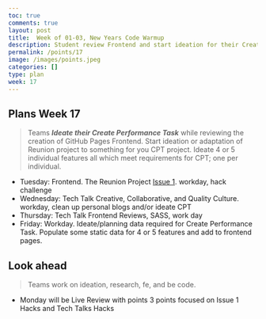 ```yaml
---
toc: true
comments: true
layout: post
title:  Week of 01-03, New Years Code Warmup
description: Student review Frontend and start ideation for their Create Performance Task project
permalink: /points/17
image: /images/points.jpeg
categories: []
type: plan
week: 17
---
```


## Plans Week 17
> Teams ***Ideate their Create Performance Task*** while reviewing the creation of GitHub Pages Frontend.  Start ideation or adaptation of Reunion project to something for you CPT project. Ideate 4 or 5 individual features all which meet requirements for CPT; one per individual.
- Tuesday: Frontend.  The Reunion Project [Issue 1](https://github.com/jm1021/leuck_reunion/issues/1). workday, hack challenge
- Wednesday: Tech Talk Creative, Collaborative, and Quality Culture. workday, clean up personal blogs and/or ideate CPT
- Thursday: Tech Talk Frontend Reviews, SASS, work day 
- Friday: Workday. Ideate/planning data required for Create Performance Task.  Populate some static data for 4 or 5 features and add to frontend pages.

## Look ahead
> Teams work on ideation, research, fe, and be code.
- Monday will be Live Review with points 3 points focused on Issue 1 Hacks and Tech Talks Hacks


